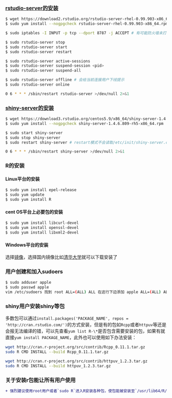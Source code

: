 ### [rstudio-server的安装](https://www.rstudio.com/products/rstudio/download-server/)
```bash
$ wget https://download2.rstudio.org/rstudio-server-rhel-0.99.903-x86_64.rpm
$ sudo yum install --nogpgcheck rstudio-server-rhel-0.99.903-x86_64.rpm

$ sudo iptables -I INPUT -p tcp --dport 8787 -j ACCEPT # 有可能防火墙未打开8787端口，需要手动开启

$ sudo rstudio-server stop 
$ sudo rstudio-server start
$ sudo rstudio-server restart

$ sudo rstudio-server active-sessions 
$ sudo rstudio-server suspend-session <pid>
$ sudo rstudio-server suspend-all

$ sudo rstudio-server offline # 会给当前连接用户下线提示
$ sudo rstudio-server online

0 6 * * * /sbin/restart rstudio-server >/dev/null 2>&1
```
### [shiny-server的安装](https://www.rstudio.com/products/shiny/download-server/)
```bash
$ wget https://download3.rstudio.org/centos5.9/x86_64/shiny-server-1.4.6.809-rh5-x86_64.rpm
$ sudo yum install --nogpgcheck shiny-server-1.4.6.809-rh5-x86_64.rpm

$ sudo start shiny-server
$ sudo stop shiny-server
$ sudo restart shiny-server # restart模式不会读取/etc/init/shiny-server.conf中的改动

0 6 * * * /sbin/restart shiny-server >/dev/null 2>&1
```
### R的安装
#### Linux平台的安装
```bash
$ sudo yum install epel-release
$ sudo yum update
$ sudo yum install R
```

#### cent OS平台上必要包的安装
```bash
$ sudo yum install libcurl-devel
$ sudo yum install openssl-devel
$ sudo yum install libxml2-devel
```

#### Windows平台的安装
选择[镜像](https://cran.r-project.org/mirrors.html)，选择国内镜像比如[清华大学](https://mirrors.tuna.tsinghua.edu.cn/CRAN/)就可以下载安装了

### 用户创建和加入sudoers
```bash
$ sudo adduser apple
$ sudo passwd apple
vim /etc/sudoers 找到 root ALL=(ALL) ALL 在这行下边添加 apple ALL=(ALL) ALL
```
### shiny用户安装shiny等包
多数包可以通过`install.packages('PACKAGE_NAME', repos = 'http://cran.rstudio.com/')`的方式安装，但是有的包如`Rcpp`或者`httpuv`等还是会报无法编译的错，可以先查看`yum list R-\*`是否包含需要安装的包，如果有就直接`yum install PACKAGE_NAME`，此外也可以使用如下办法安装：  
```bash
wget http://cran.r-project.org/src/contrib/Rcpp_0.11.1.tar.gz
sudo R CMD INSTALL --build Rcpp_0.11.1.tar.gz

wget http://cran.r-project.org/src/contrib/httpuv_1.2.3.tar.gz
sudo R CMD INSTALL --build httpuv_1.2.3.tar.gz
```
### 关于安装r包能让所有用户使用
```diff
+ 强烈建议使用root用户或者`sudo R`进入R安装各种包，使包能被安装至`/usr/lib64/R/library/`
```
